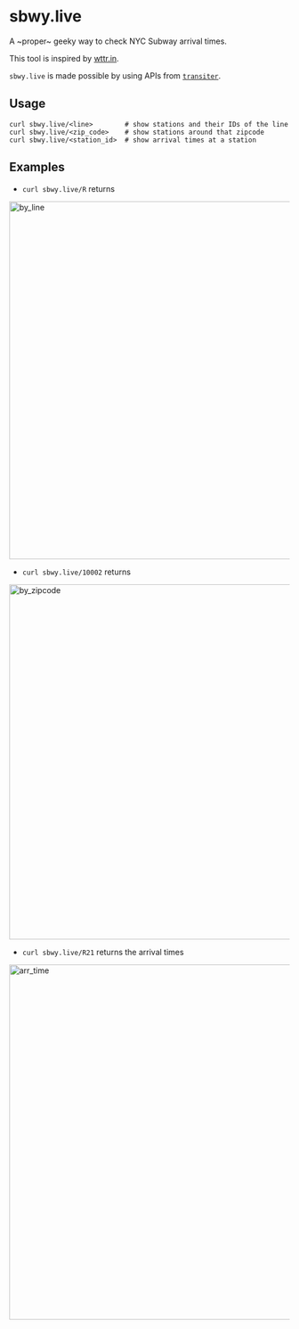 # sbwy.live

A ~proper~ geeky way to check NYC Subway arrival times.

This tool is inspired by [wttr.in](https://wttr.in).

`sbwy.live` is made possible by using APIs from [`transiter`](https://github.com/jamespfennell/transiter).

## Usage
```
curl sbwy.live/<line>        # show stations and their IDs of the line
curl sbwy.live/<zip_code>    # show stations around that zipcode
curl sbwy.live/<station_id>  # show arrival times at a station
```

## Examples

* `curl sbwy.live/R` returns

<img width="642" alt="by_line" src="https://user-images.githubusercontent.com/6183541/170407481-26bfe57f-4b15-42f3-bdb2-ea3fd74aff8b.png">

* `curl sbwy.live/10002` returns

<img width="637" alt="by_zipcode" src="https://user-images.githubusercontent.com/6183541/170407666-62842a4c-333f-418f-99a0-fad4ca6a29fa.png">

* `curl sbwy.live/R21` returns the arrival times

<img width="637" alt="arr_time" src="https://user-images.githubusercontent.com/6183541/170407725-3cb3f2cc-542e-432c-ba54-6ae5ec2d7ed5.png">

